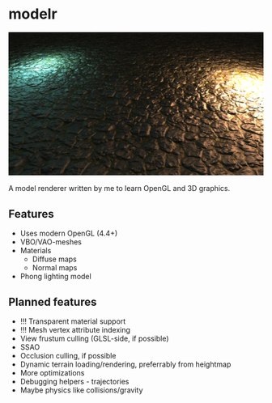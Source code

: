 modelr
======


![](doc/scr0.png)


A model renderer written by me to learn OpenGL and 3D graphics.


Features
--------


* Uses modern OpenGL (4.4+)
* VBO/VAO-meshes
* Materials
    * Diffuse maps
    * Normal maps
* Phong lighting model


Planned features
----------------


* !!! Transparent material support
* !!! Mesh vertex attribute indexing
* View frustum culling (GLSL-side, if possible)
* SSAO
* Occlusion culling, if possible
* Dynamic terrain loading/rendering, preferrably from heightmap
* More optimizations
* Debugging helpers - trajectories
* Maybe physics like collisions/gravity
